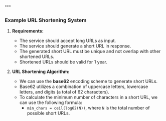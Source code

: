 """
### Example URL Shortening System

1. **Requirements:**
   - The service should accept long URLs as input.
   - The service should generate a short URL in response.
   - The generated short URL must be unique and not overlap with other shortened URLs.
   - Shortened URLs should be valid for 1 year.

2. **URL Shortening Algorithm:**
   - We can use the **base62** encoding scheme to generate short URLs.
   - Base62 utilizes a combination of uppercase letters, lowercase letters, and digits (a total of 62 characters).
   - To calculate the minimum number of characters in a short URL, we can use the following formula:
      - `min_chars = ceil(log62(N))`, where `N` is the total number of possible short URLs.
